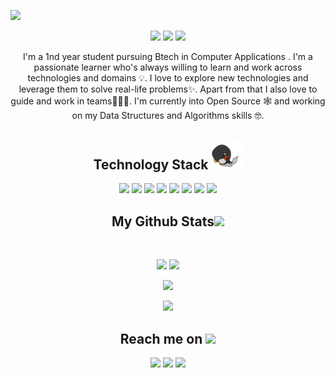 <p align="center">
 
</p align="center">
<img src="https://github.com/hoopinwhoopin/hoopinwhoopin/blob/main/images/Facebook Video Cover 1702x630 px" />

<p align="center">
 
 <img src="https://badges.pufler.dev/visits/hoopinwhoopin/hoopinwhoopin"/> 
 <!-- <img src="https://badges.pufler.dev/years/hoopinwhoopin"/> -->
 <img src="https://badges.pufler.dev/repos/hoopinwhoopin"/>
 <img src="https://badges.pufler.dev/commits/monthly/hoopinwhoopin" />

</p>

<p align="center">
  I'm a 1nd year student pursuing Btech in Computer Applications . I'm a passionate learner who's always willing to learn and work across technologies and domains 💡. I love to explore new technologies and leverage them to solve real-life problems✨. Apart from that I also love to guide and work in teams👨🏻‍💻. I'm currently into Open Source 🕸️ and working on my Data Structures and Algorithms skills 🤓.
</p>  

<h2 align="center">Technology Stack <img src="https://github.com/hoopinwhoopin/hoopinwhoopin/blob/main/images/laptop.gif" width="50"></h2>

<p align="center">
 <img src="https://img.shields.io/badge/C-00599C?style=flat-square&logo=c&logoColor=white"/>
<img src="https://img.shields.io/badge/-java-E34A86?style=flat-square&logo=java"/>
<img src="https://img.shields.io/badge/-C++-00599C?style=flat-square&logo=c++"/>
<img src="https://img.shields.io/badge/-HTML5-E34F26?style=flat-square&logo=html5&logoColor=white"/>
<img src="https://img.shields.io/badge/-CSS3-1572B6?style=flat-square&logo=css3"/>
<img src="https://img.shields.io/badge/-JavaScript-black?style=flat-square&logo=javascript"/>
<img src="https://img.shields.io/badge/-Git-black?style=flat-square&logo=git"/>
<img src="https://img.shields.io/badge/-GitHub-black?style=flat-square&logo=github"/>
</p>


<h2 align="center">
  My Github Stats<img src="https://media.giphy.com/media/VgCDAzcKvsR6OM0uWg/giphy.gif" width="50">
</h2>
 
<br>

<p align = "center">
  <img  src = "https://github-readme-stats.vercel.app/api?username=hoopinwhoopin&show_icons=true&theme=radical&line_height=27">
  <img src = "https://github-readme-stats.vercel.app/api/top-langs/?username=hoopinwhoopin&hide=html,css,java,shaderlab,kotlin,hlsl&theme=radical">
</p>

<p align = "center">
 <img  src="https://github-readme-streak-stats.herokuapp.com/?user=hoopinwhoopin&show_icons=true&locale=en&layout=compact&theme=radical&line_height=0" />
</p> 

<p align = "center">
 <img src="https://activity-graph.herokuapp.com/graph?username=hoopinwhoopin&theme=redical">
</p> 

<h2 align="center">Reach me on <img src="https://media0.giphy.com/media/jqNPzdTTxQfOgOqpO4/source.gif" width="50"></h2>

<p align="center">
  
<!-- <img src="https://img.shields.io/badge/-ritik-purple?style=flat-square&logo=instagram&logoColor=white&link=https://www.instagram.com/pinkdogg307/"/> -->
<img src="https://img.shields.io/badge/-vedantpalekar12-c14438?style=flat-square&logo=Gmail&logoColor=white&link=mailto:ritikpr307@gmail.com"/>
<img src="https://img.shields.io/badge/-Vedant Palekar-blue?style=flat-square&logo=Linkedin&logoColor=white&link=https://www.linkedin.com/in/ritik-rawal-698a18142/"/>
<img src="https://img.shields.io/badge/-palekar_vedant-blue?style=flat-square&logo=twitter&logoColor=white&link=https://twitter.com/ritikhere307"/>

</p>
